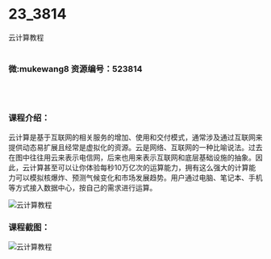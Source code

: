# 23_3814
云计算教程
<br/></br>
<h3>微:mukewang8 资源编号：523814</h3>
<br/></br>
<h3>课程介绍：</h3>
<p><a title="查看与 云计算 相关的文章" target="_blank">云计算</a>是基于互联网的相关服务的增加、使用和交付模式，通常涉及通过互联网来提供动态易扩展且经常是虚拟化的资源。云是网络、互联网的一种比喻说法。过去在图中往往用云来表示电信网，后来也用来表示互联网和底层基础设施的抽象。因此，<a title="查看与 云计算 相关的文章" target="_blank">云计算</a>甚至可以让你体验每秒10万亿次的运算能力，拥有这么强大的计算能力可以模拟核爆炸、预测气候变化和市场发展趋势。用户通过电脑、笔记本、手机等方式接入数据中心，按自己的需求进行运算。</p>
<p><img src="https://www.ko996.com/wp-content/uploads/img/2018/09/1-19-300x285.png" alt="云计算教程"></p>
<h3>课程截图：</h3>
<p><img src="https://www.ko996.com/wp-content/uploads/img/2018/09/2-55.png" alt="云计算教程"></p>
